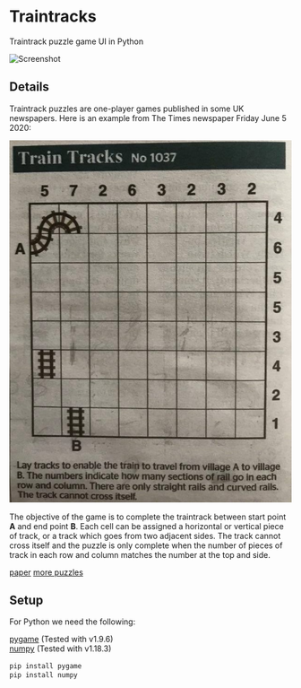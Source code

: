 # Traintracks
Traintrack puzzle game UI in Python

![Screenshot](https://github.com/James-P-D/Traintracks/blob/master/screenshot.gif)

## Details

Traintrack puzzles are one-player games published in some UK newspapers. Here is an example from The Times newspaper Friday June 5 2020:

![Screenshot](https://github.com/James-P-D/Traintracks/blob/master/traintracks_times_newspaper_no_1037.jpg)

The objective of the game is to complete the traintrack between start point **A** and end point **B**. Each cell can be assigned a horizontal or vertical piece of track, or a track which goes from two adjacent sides. The track cannot cross itself and the puzzle is only complete when the number of pieces of track in each row and column matches the number at the top and side.

[paper](https://erikdemaine.org/papers/PathPuzzles_JCDCGGG2017/paper.pdf)
[more puzzles](https://puzzlephil.com/puzzles/dampfross/en/)

## Setup

For Python we need the following:

[pygame](https://www.pygame.org/news) (Tested with v1.9.6)  
[numpy](https://numpy.org/) (Tested with v1.18.3)  

```
pip install pygame
pip install numpy
```